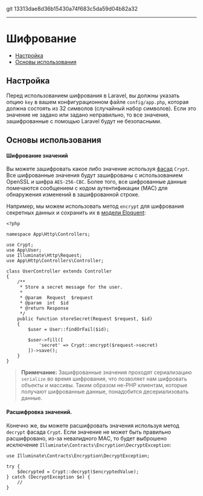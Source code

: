git 13313dae8d36b15430a74f683c5da59d04b82a32

---

# Шифрование

- [Настройка](#configuration)
- [Основы использования](#basic-usage)

<a name="configuration"></a>
## Настройка

Перед использованием шифрования в Laravel, вы должны указать опцию `key` в вашем конфигурационном файле `config/app.php`, которая должна состоять из 32 символов (случайный набор символов). Если это значение не задано или задано неправильно, то все значения, зашифрованные с помощью Laravel будут не безопасными. 

<a name="basic-usage"></a>
## Основы использования

#### Шифрование значений

Вы можете зашифровать какое либо значение используя [фасад](/docs/{{version}}/facades) `Crypt`. Все шифрованные значения будут зашифрованы с использованием OpenSSL и шифра `AES-256-CBC`. Более того, все шифрованные данные помечаются сообщением с кодом аутентификации (MAC) для обнаружения изменений в зашифрованной строке.

Например, мы можем использовать метод `encrypt` для шифрования секретных данных и сохранить их в [модели Eloquent](/docs/{{version}}/eloquent):

    <?php

    namespace App\Http\Controllers;

    use Crypt;
    use App\User;
    use Illuminate\Http\Request;
    use App\Http\Controllers\Controller;

    class UserController extends Controller
    {
        /**
         * Store a secret message for the user.
         *
         * @param  Request  $request
         * @param  int  $id
         * @return Response
         */
        public function storeSecret(Request $request, $id)
        {
            $user = User::findOrFail($id);

            $user->fill([
                'secret' => Crypt::encrypt($request->secret)
            ])->save();
        }
    }

> **Примечание:** Зашифрованные значения проходят сериализацию `serialize` во время шифрования, что позволяет нам шифровать объекты и массивы. Таким образом не-PHP клиентам, которые получают шифрованные данные, понадобится десериализовать данные.


#### Расшифровка значений. 

Конечно же, вы можете расшифровать значения используя метод `decrypt` фасада `Crypt`. Если значение не может быть правильно расшифровано, из-за невалидного MAC, то будет выброшено исключение `Illuminate\Contracts\Encryption\DecryptException`:

    use Illuminate\Contracts\Encryption\DecryptException;

    try {
        $decrypted = Crypt::decrypt($encryptedValue);
    } catch (DecryptException $e) {
        //
    }
